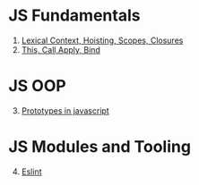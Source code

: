 # JS Fundamentals

1. [Lexical Context, Hoisting, Scopes, Closures](javascript/lexical-context.md)
2. [This, Call,Apply, Bind](javascript/this.md)

# JS OOP
3. [Prototypes in javascript](javascript/prototype.md)

# JS Modules and Tooling
4. [Eslint](javascript/eslint.md)

